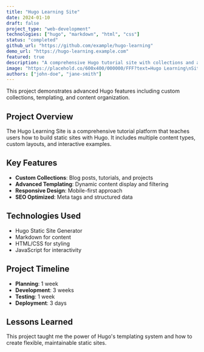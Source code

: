 ```yaml
---
title: "Hugo Learning Site"
date: 2024-01-10
draft: false
project_type: "web-development"
technologies: ["hugo", "markdown", "html", "css"]
status: "completed"
github_url: "https://github.com/example/hugo-learning"
demo_url: "https://hugo-learning.example.com"
featured: true
description: "A comprehensive Hugo tutorial site with collections and advanced features"
image: "https://placehold.co/600x400/000000/FFF?text=Hugo Learning\nSite"
authors: ["john-doe", "jane-smith"]
---
```


This project demonstrates advanced Hugo features including custom collections, templating, and content organization.

## Project Overview

The Hugo Learning Site is a comprehensive tutorial platform that teaches users how to build static sites with Hugo. It includes multiple content types, custom layouts, and interactive examples.

## Key Features

- **Custom Collections**: Blog posts, tutorials, and projects
- **Advanced Templating**: Dynamic content display and filtering
- **Responsive Design**: Mobile-first approach
- **SEO Optimized**: Meta tags and structured data

## Technologies Used

- Hugo Static Site Generator
- Markdown for content
- HTML/CSS for styling
- JavaScript for interactivity

## Project Timeline

- **Planning**: 1 week
- **Development**: 3 weeks
- **Testing**: 1 week
- **Deployment**: 3 days

## Lessons Learned

This project taught me the power of Hugo's templating system and how to create flexible, maintainable static sites.
